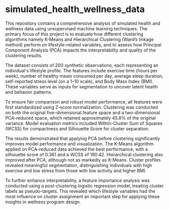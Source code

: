 # simulated_health_wellness_data
This repository contains a comprehensive analysis of simulated health and wellness data using unsupervised machine learning techniques. The primary focus of this project is to evaluate how different clustering algorithms namely K-Means and Hierarchical Clustering (Ward’s linkage method) perform on lifestyle-related variables, and to assess how Principal Component Analysis (PCA) impacts the interpretability and quality of the clustering results.

The dataset consists of 200 synthetic observations, each representing an individual's lifestyle profile. The features include exercise time (hours per week), number of healthy meals consumed per day, average sleep duration, self-reported stress level (on a 1–10 scale), and Body Mass Index (BMI). These variables serve as inputs for segmentation to uncover latent health and behavior patterns.

To ensure fair comparison and robust model performance, all features were first standardized using Z-score normalization. Clustering was conducted on both the original five-dimensional feature space and a two-dimensional PCA-reduced space, which retained approximately 45.8% of the original variance. Model evaluation metrics included Within-Cluster Sum of Squares (WCSS) for compactness and Silhouette Score for cluster separation.

The results demonstrated that applying PCA before clustering significantly improves model performance and visualization. The K-Means algorithm applied on PCA-reduced data achieved the best performance, with a silhouette score of 0.361 and a WCSS of 190.42. Hierarchical clustering also improved after PCA, although not as markedly as K-Means. Cluster profiles revealed meaningful segmentation, distinguishing individuals with high exercise and low stress from those with low activity and higher BMI.

To further enhance interpretability, a feature importance analysis was conducted using a post-clustering logistic regression model, treating cluster labels as pseudo-targets. This revealed which lifestyle variables had the most influence on cluster assignment an important step for applying these insights in wellness program design.

